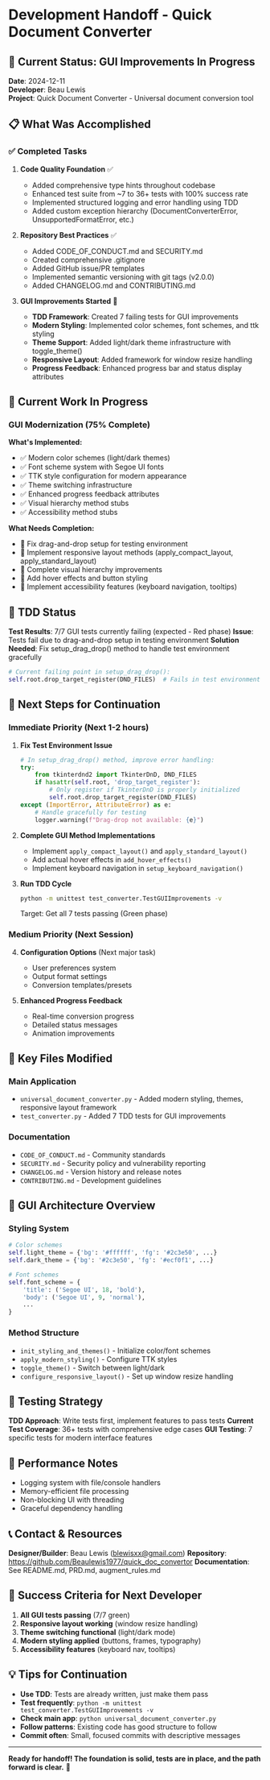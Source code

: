 # Development Handoff - Quick Document Converter

## 🎯 **Current Status: GUI Improvements In Progress**

**Date**: 2024-12-11  
**Developer**: Beau Lewis  
**Project**: Quick Document Converter - Universal document conversion tool  

## 📋 **What Was Accomplished**

### ✅ **Completed Tasks**

1. **Code Quality Foundation** ✅
   - Added comprehensive type hints throughout codebase
   - Enhanced test suite from ~7 to 36+ tests with 100% success rate
   - Implemented structured logging and error handling using TDD
   - Added custom exception hierarchy (DocumentConverterError, UnsupportedFormatError, etc.)

2. **Repository Best Practices** ✅
   - Added CODE_OF_CONDUCT.md and SECURITY.md
   - Created comprehensive .gitignore
   - Added GitHub issue/PR templates
   - Implemented semantic versioning with git tags (v2.0.0)
   - Added CHANGELOG.md and CONTRIBUTING.md

3. **GUI Improvements Started** 🔄
   - **TDD Framework**: Created 7 failing tests for GUI improvements
   - **Modern Styling**: Implemented color schemes, font schemes, and ttk styling
   - **Theme Support**: Added light/dark theme infrastructure with toggle_theme()
   - **Responsive Layout**: Added framework for window resize handling
   - **Progress Feedback**: Enhanced progress bar and status display attributes

## 🚧 **Current Work In Progress**

### **GUI Modernization (75% Complete)**

**What's Implemented:**
- ✅ Modern color schemes (light/dark themes)
- ✅ Font scheme system with Segoe UI fonts
- ✅ TTK style configuration for modern appearance
- ✅ Theme switching infrastructure
- ✅ Enhanced progress feedback attributes
- ✅ Visual hierarchy method stubs
- ✅ Accessibility method stubs

**What Needs Completion:**
- 🔄 Fix drag-and-drop setup for testing environment
- 🔄 Implement responsive layout methods (apply_compact_layout, apply_standard_layout)
- 🔄 Complete visual hierarchy improvements
- 🔄 Add hover effects and button styling
- 🔄 Implement accessibility features (keyboard navigation, tooltips)

## 🧪 **TDD Status**

**Test Results**: 7/7 GUI tests currently failing (expected - Red phase)
**Issue**: Tests fail due to drag-and-drop setup in testing environment
**Solution Needed**: Fix setup_drag_drop() method to handle test environment gracefully

```python
# Current failing point in setup_drag_drop():
self.root.drop_target_register(DND_FILES)  # Fails in test environment
```

## 🔧 **Next Steps for Continuation**

### **Immediate Priority (Next 1-2 hours)**

1. **Fix Test Environment Issue**
   ```python
   # In setup_drag_drop() method, improve error handling:
   try:
       from tkinterdnd2 import TkinterDnD, DND_FILES
       if hasattr(self.root, 'drop_target_register'):
           # Only register if TkinterDnD is properly initialized
           self.root.drop_target_register(DND_FILES)
   except (ImportError, AttributeError) as e:
       # Handle gracefully for testing
       logger.warning(f"Drag-drop not available: {e}")
   ```

2. **Complete GUI Method Implementations**
   - Implement `apply_compact_layout()` and `apply_standard_layout()`
   - Add actual hover effects in `add_hover_effects()`
   - Implement keyboard navigation in `setup_keyboard_navigation()`

3. **Run TDD Cycle**
   ```bash
   python -m unittest test_converter.TestGUIImprovements -v
   ```
   Target: Get all 7 tests passing (Green phase)

### **Medium Priority (Next Session)**

4. **Configuration Options** (Next major task)
   - User preferences system
   - Output format settings
   - Conversion templates/presets

5. **Enhanced Progress Feedback**
   - Real-time conversion progress
   - Detailed status messages
   - Animation improvements

## 📁 **Key Files Modified**

### **Main Application**
- `universal_document_converter.py` - Added modern styling, themes, responsive layout framework
- `test_converter.py` - Added 7 TDD tests for GUI improvements

### **Documentation**
- `CODE_OF_CONDUCT.md` - Community standards
- `SECURITY.md` - Security policy and vulnerability reporting
- `CHANGELOG.md` - Version history and release notes
- `CONTRIBUTING.md` - Development guidelines

## 🎨 **GUI Architecture Overview**

### **Styling System**
```python
# Color schemes
self.light_theme = {'bg': '#ffffff', 'fg': '#2c3e50', ...}
self.dark_theme = {'bg': '#2c3e50', 'fg': '#ecf0f1', ...}

# Font schemes  
self.font_scheme = {
    'title': ('Segoe UI', 18, 'bold'),
    'body': ('Segoe UI', 9, 'normal'),
    ...
}
```

### **Method Structure**
- `init_styling_and_themes()` - Initialize color/font schemes
- `apply_modern_styling()` - Configure TTK styles
- `toggle_theme()` - Switch between light/dark
- `configure_responsive_layout()` - Set up window resize handling

## 🧪 **Testing Strategy**

**TDD Approach**: Write tests first, implement features to pass tests
**Current Test Coverage**: 36+ tests with comprehensive edge cases
**GUI Testing**: 7 specific tests for modern interface features

## 🚀 **Performance Notes**

- Logging system with file/console handlers
- Memory-efficient file processing
- Non-blocking UI with threading
- Graceful dependency handling

## 📞 **Contact & Resources**

**Designer/Builder**: Beau Lewis (blewisxx@gmail.com)
**Repository**: https://github.com/Beaulewis1977/quick_doc_convertor
**Documentation**: See README.md, PRD.md, augment_rules.md

## 🎯 **Success Criteria for Next Developer**

1. **All GUI tests passing** (7/7 green)
2. **Responsive layout working** (window resize handling)
3. **Theme switching functional** (light/dark mode)
4. **Modern styling applied** (buttons, frames, typography)
5. **Accessibility features** (keyboard nav, tooltips)

## 💡 **Tips for Continuation**

- **Use TDD**: Tests are already written, just make them pass
- **Test frequently**: `python -m unittest test_converter.TestGUIImprovements -v`
- **Check main app**: `python universal_document_converter.py`
- **Follow patterns**: Existing code has good structure to follow
- **Commit often**: Small, focused commits with descriptive messages

---

**Ready for handoff! The foundation is solid, tests are in place, and the path forward is clear.** 🚀
